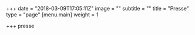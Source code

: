 +++
date = "2018-03-09T17:05:11Z"
image = ""
subtitle = ""
title = "Presse"
type = "page"
[menu.main]
weight = 1

+++
presse